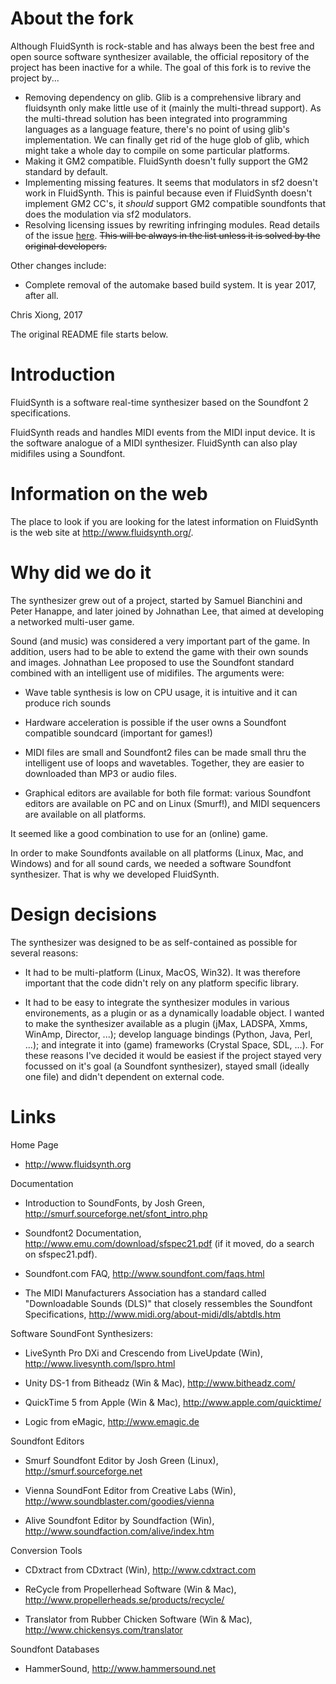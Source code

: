 About the fork
==============
Although FluidSynth is rock-stable and has always been the best
free and open source software synthesizer available, the official
repository of the project has been inactive for a while.
The goal of this fork is to revive the project by...
 - Removing dependency on glib.
   Glib is a comprehensive library and fluidsynth only make
   little use of it (mainly the multi-thread support).
   As the multi-thread solution has been integrated into
   programming languages as a language feature, there's no
   point of using glib's implementation. We can finally get
   rid of the huge glob of glib, which might take a whole day
   to compile on some particular platforms.
 - Making it GM2 compatible.
   FluidSynth doesn't fully support the GM2 standard by default.
 - Implementing missing features.
   It seems that modulators in sf2 doesn't work in FluidSynth.
   This is painful because even if FluidSynth doesn't implement
   GM2 CC's, it _should_ support GM2 compatible soundfonts that
   does the modulation via sf2 modulators.
 - Resolving licensing issues by rewriting infringing modules.
   Read details of the issue [here](https://bugs.debian.org/cgi-bin/bugreport.cgi?bug=859793).
   ~~This will be always in the list unless it is solved by the original developers.~~

Other changes include:
 - Complete removal of the automake based build system.
   It is year 2017, after all.

Chris Xiong, 2017

The original README file starts below.

Introduction
============

FluidSynth is a software real-time synthesizer based on the
Soundfont 2 specifications.

FluidSynth reads and handles MIDI events from the MIDI input
device. It is the software analogue of a MIDI synthesizer. FluidSynth
can also play midifiles using a Soundfont.


Information on the web
======================

The place to look if you are looking for the latest information on
FluidSynth is the web site at http://www.fluidsynth.org/.


Why did we do it
================

The synthesizer grew out of a project, started by Samuel Bianchini and
Peter Hanappe, and later joined by Johnathan Lee, that aimed at
developing a networked multi-user game.

Sound (and music) was considered a very important part of the game. In
addition, users had to be able to extend the game with their own
sounds and images. Johnathan Lee proposed to use the Soundfont
standard combined with an intelligent use of midifiles. The arguments
were:

- Wave table synthesis is low on CPU usage, it is intuitive and it can
  produce rich sounds

- Hardware acceleration is possible if the user owns a Soundfont
  compatible soundcard (important for games!)

- MIDI files are small and Soundfont2 files can be made small thru the
  intelligent use of loops and wavetables. Together, they are easier to
  downloaded than MP3 or audio files.

- Graphical editors are available for both file format: various
  Soundfont editors are available on PC and on Linux (Smurf!), and
  MIDI sequencers are available on all platforms.

It seemed like a good combination to use for an (online) game. 

In order to make Soundfonts available on all platforms (Linux, Mac,
and Windows) and for all sound cards, we needed a software Soundfont
synthesizer. That is why we developed FluidSynth.



Design decisions
================

The synthesizer was designed to be as self-contained as possible for
several reasons:

- It had to be multi-platform (Linux, MacOS, Win32). It was therefore
  important that the code didn't rely on any platform specific
  library.

- It had to be easy to integrate the synthesizer modules in various
  environements, as a plugin or as a dynamically loadable object. I
  wanted to make the synthesizer available as a plugin (jMax, LADSPA,
  Xmms, WinAmp, Director, ...); develop language bindings (Python,
  Java, Perl, ...); and integrate it into (game) frameworks (Crystal
  Space, SDL, ...). For these reasons I've decided it would be easiest
  if the project stayed very focussed on it's goal (a Soundfont
  synthesizer), stayed small (ideally one file) and didn't dependent
  on external code.


Links
=====

Home Page

- http://www.fluidsynth.org

Documentation

- Introduction to SoundFonts, by Josh Green,
  http://smurf.sourceforge.net/sfont_intro.php

- Soundfont2 Documentation, http://www.emu.com/download/sfspec21.pdf (if
  it moved, do a search on sfspec21.pdf).

- Soundfont.com FAQ, http://www.soundfont.com/faqs.html

- The MIDI Manufacturers Association has a standard called "Downloadable
  Sounds (DLS)" that closely ressembles the Soundfont Specifications,
  http://www.midi.org/about-midi/dls/abtdls.htm


Software SoundFont Synthesizers:

- LiveSynth Pro DXi and Crescendo from LiveUpdate (Win),
http://www.livesynth.com/lspro.html

- Unity DS-1 from Bitheadz (Win & Mac), http://www.bitheadz.com/

- QuickTime 5 from Apple (Win & Mac), http://www.apple.com/quicktime/

- Logic from eMagic, http://www.emagic.de


Soundfont Editors

- Smurf Soundfont Editor by Josh Green (Linux), http://smurf.sourceforge.net

- Vienna SoundFont Editor from Creative Labs (Win),
http://www.soundblaster.com/goodies/vienna

- Alive Soundfont Editor by Soundfaction (Win),
http://www.soundfaction.com/alive/index.htm


Conversion Tools

- CDxtract from CDxtract  (Win), http://www.cdxtract.com

- ReCycle from Propellerhead Software (Win & Mac),
http://www.propellerheads.se/products/recycle/

- Translator from Rubber Chicken Software (Win & Mac),
http://www.chickensys.com/translator


Soundfont Databases

- HammerSound, http://www.hammersound.net

